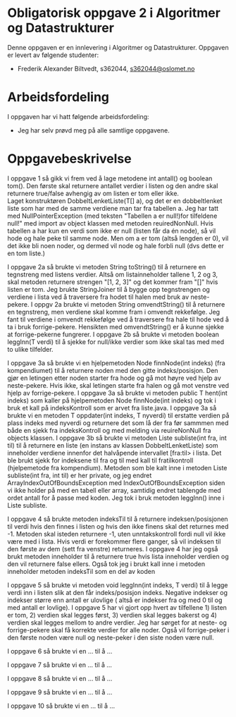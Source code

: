 # Obligatorisk oppgave 2 i Algoritmer og Datastrukturer

Denne oppgaven er en innlevering i Algoritmer og Datastrukturer. 
Oppgaven er levert av følgende studenter:
* Frederik Alexander Biltvedt, s362044, s362044@oslomet.no


# Arbeidsfordeling

I oppgaven har vi hatt følgende arbeidsfordeling:
* Jeg har selv prøvd meg på alle samtlige oppgavene.

# Oppgavebeskrivelse

I oppgave 1 så gikk vi frem ved å lage metodene int antall() og boolean tom(). Den første skal returnere antallet verdier i 
listen og den andre skal returnere true/false avhengig av om listen er tom eller ikke.  
Laget konstruktøren DobbeltLenketListe(T[] a), og det er en dobbeltlenket 
liste som har med de samme verdiene man tar fra tabellen a. Jeg har tatt med NullPointerException (med teksten "Tabellen a er null!)for tilfeldene 
null!" med import av object klassen med metoden reuiredNonNull.  Hvis tabellen a har kun en verdi som ikke er null (listen får da én 
node), så vil hode og hale peke til samme node. Men om a er tom (altså lengden er 0), 
vil det ikke bli noen noder, og dermed vil node og hale forbli null (dvs dette er en tom liste.)

I oppgave 2a så brukte vi metoden String toString() til å returnere en tegnstreng med listens 
verdier. Altså om listainneholder tallene 1, 2 og 3, skal metoden returnere strengen 
"[1, 2, 3]" og det kommer fram "[]" hvis listen er tom. 
Jeg brukte StringJoiner til å bygge opp tegnstrengen og verdiene i lista ved å traversere fra hodet til halen 
med bruk av neste-pekere. I oppgv 2a brukte vi metoden String omvendtString() til å returnere en 
tegnstreng, men verdiene skal komme fram i omvendt rekkefølge.
Jeg fant til verdiene i omvendt rekkefølge ved å traversere fra hale til hode 
ved å ta i bruk forrige-pekere. Hensikten med omvendtString() er å kunne sjekke at forrige-pekerne fungrerer.
I oppgave 2b så brukte vi metoden boolean leggInn(T verdi) til å sjekke for null/ikke verdier som ikke skal
tas med med to ulike tilfelder.

I oppgave 3a så brukte vi en hjelpemetoden Node<T> finnNode(int indeks) (fra kompendiumet) 
til å returnere noden med den gitte indeks/posisjon. Den gjør en letingen etter noden starter fra hode og gå mot høyre 
ved hjelp av neste-pekere. Hvis ikke, skal letingen starte fra halen og gå mot venstre ved hjelp av forrige-pekere. I oppgave 3a så brukte
vi metoden public T hent(int indeks) som kaller på hjelpemetoden Node<T> finnNode(int indeks) og tok i bruk et kall på indeksKontroll som er arvet fra liste.java. I oppgave 3a så brukte vi en metoden T oppdater(int indeks, T nyverdi) til erstatte 
verdien på plass indeks med nyverdi og returnere det som lå der fra før sammmen med både en sjekk fra indeksKontroll og med melding via reuireNonNull fra objects klassen. I oppgave 3b så brukte vi metoden Liste<T> subliste(int fra, int til) til å returnere en liste (en 
instans av klassen DobbeltLenketListe) som inneholder verdiene innenfor det halvåpende intervallet [fra:til> i 
lista. Det ble brukt sjekk for indeksene til fra og til med kall til fratilkontroll (hjelpemetode fra kompendium). 
Metoden som ble kalt inne i metoden Liste<T> subliste(int fra, int til) er her private, og jeg endret
ArrayIndexOutOfBoundsException med IndexOutOfBoundsException siden vi ikke holder på med en 
tabell eller array, samtidig endret tablengde med ordet antall for å passe med koden.  Jeg tok i bruk metoden leggInn()
inne i Liste<T> subliste.


I oppgave 4 så brukte metoden indeksTil til å returnere indeksen/posisjonen til verdi hvis 
den finnes i listen og hvis den ikke finens skal det returnes med  -1. Metoden skal isteden returnere -1, uten unntakskontroll
fordi null vil ikke være med i lista. Hvis verdi er forekommer flere ganger, så vil indeksen til den første av dem (sett fra venstre) 
returneres. I oppgave 4 har jeg også brukt metoden inneholder til å returnere true hvis 
lista inneholder verdien og den vil returnere false ellers. Også tok jeg i brukt kall inne i metoden inneholder 
metoden indeksTil som en del av koden

I oppgave 5 så brukte vi metoden void leggInn(int indeks, T verdi) til å legge verdi inn i listen slik at 
den får indeks/posisjon indeks. Negative indekser og indekser større enn antall er 
ulovlige ( altså er indekser fra og med 0 til og med antall er lovlige). I oppgave 5 har vi gjort opp
hvert av tilfellene 1) listen er tom, 2) verdien skal legges først, 3) verdien skal legges bakerst og 4) 
verdien skal legges mellom to andre verdier. Jeg har sørget for at neste- og forrige-pekere skal få korrekte 
verdier for alle noder. Også vil forrige-peker i den første noden være null og neste-peker i 
den siste noden være null.


I oppgave 6 så brukte vi en ... til å ...

I oppgave 7 så brukte vi en ... til å ...

I oppgave 8 så brukte vi en ... til å ...

I oppgave 9 så brukte vi en ... til å ...

I oppgave 10 så brukte vi en ... til å ...
